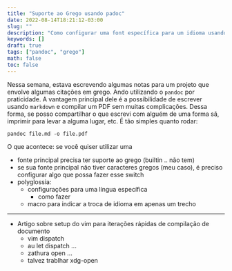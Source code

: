 ```yaml
---
title: "Suporte ao Grego usando padoc"
date: 2022-08-14T18:21:12-03:00
slug: ""
description: "Como configurar uma font específica para um idioma usando pandoc."
keywords: []
draft: true
tags: ["pandoc", "grego"]
math: false
toc: false
---
```


Nessa semana, estava escrevendo algumas notas para um projeto que envolve
algumas citações em grego. Ando utilizando o `pandoc` por praticidade. A
vantagem principal dele é a possibilidade de escrever usando `markdown` e
compilar um PDF sem muitas complicações. Dessa forma, se posso compartilhar o
que escrevi com alguém de uma forma sã, imprimir para levar a alguma lugar, etc.
É tão simples quanto rodar:

```shell
pandoc file.md -o file.pdf
```

O que acontece: se você quiser utilizar uma

+ fonte principal precisa ter suporte ao grego (builtin .. não tem)
+ se sua fonte principal não tiver caracteres gregos (meu caso), é preciso
    configurar algo que possa fazer esse switch
+ polyglossia:
    + configurações para uma língua específica
        + como fazer
    + macro para indicar a troca de idioma em apenas um trecho

---

+ Artigo sobre setup do vim para iterações rápidas de compilação de documento
    + vim dispatch
    + au let dispatch ...
    + zathura open ...
    + talvez trablhar xdg-open
